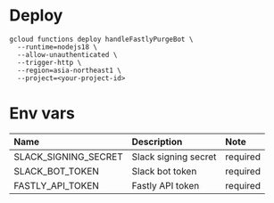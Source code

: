 # Deploy

```shell
gcloud functions deploy handleFastlyPurgeBot \
  --runtime=nodejs18 \
  --allow-unauthenticated \
  --trigger-http \
  --region=asia-northeast1 \
  --project=<your-project-id>
```

# Env vars

| Name                 | Description          | Note     |
| :------------------- | :------------------- | :------- |
| SLACK_SIGNING_SECRET | Slack signing secret | required |
| SLACK_BOT_TOKEN      | Slack bot token      | required |
| FASTLY_API_TOKEN     | Fastly API token     | required |
